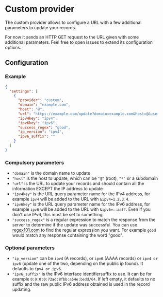 # Custom provider

The custom provider allows to configure a URL with a few additional parameters to update your records.

For now it sends an HTTP GET request to the URL given with some additional parameters.
Feel free to open issues to extend its configuration options.

## Configuration

### Example

```json
{
  "settings": [
    {
      "provider": "custom",
      "domain": "example.com",
      "host": "@",
      "url": "https://example.com/update?domain=example.com&host=@&username=username&client_key=client_key",
      "ipv4key": "ipv4",
      "ipv6key": "ipv6",
      "success_regex": "good",
      "ip_version": "ipv4",
      "ipv6_suffix": ""
    }
  ]
}
```

### Compulsory parameters

- `"domain"` is the domain name to update
- `"host"` is the host to update, which can be `"@"` (root), `"*"` or a subdomain
- `"url"` is the URL to update your records and should contain all the information EXCEPT the IP address to update
- `"ipv4key"` is the URL query parameter name for the IPv4 address, for example `ipv4` will be added to the URL with `&ipv4=1.2.3.4`.
- `"ipv6key"` is the URL query parameter name for the IPv6 address, for example `ipv6` will be added to the URL with `&ipv6=::aaff`. Even if you don't use IPv6, this must be set to something.
- `"success_regex"` is a regular expression to match the response from the server to determine if the update was successful. You can use [regex101.com](https://regex101.com/) to find the regular expression you want. For example `good` would match any response containing the word "good".

### Optional parameters

- `"ip_version"` can be `ipv4` (A records), or `ipv6` (AAAA records) or `ipv4 or ipv6` (update one of the two, depending on the public ip found). It defaults to `ipv4 or ipv6`.
- `"ipv6_suffix"` is the IPv6 interface identifiersuffix to use. It can be for example `0:0:0:0:72ad:8fbb:a54e:bedd/64`. If left empty, it defaults to no suffix and the raw public IPv6 address obtained is used in the record updating.
